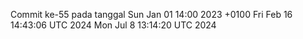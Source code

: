 Commit ke-55 pada tanggal Sun Jan 01 14:00 2023 +0100
Fri Feb 16 14:43:06 UTC 2024
Mon Jul  8 13:14:20 UTC 2024
